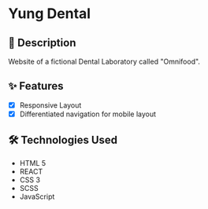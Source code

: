 # Yung Dental


## 📖 Description

Website of a fictional Dental Laboratory called "Omnifood".

## ✨ Features

- [x] Responsive Layout
- [x] Differentiated navigation for mobile layout

## 🛠️ Technologies Used

- HTML 5
- REACT
- CSS 3
- SCSS
- JavaScript
